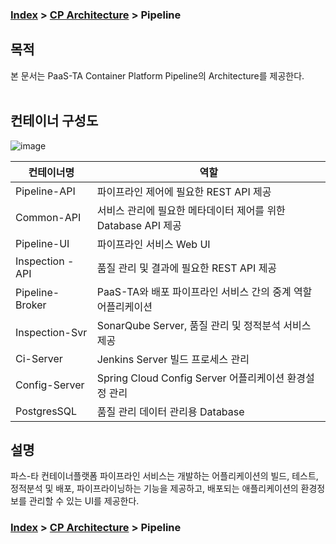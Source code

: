 ### [Index](https://github.com/PaaS-TA/Guide/blob/master/README.md) > [CP Architecture](../README.md) > Pipeline

## 목적
본 문서는 PaaS-TA Container Platform Pipeline의 Architecture를 제공한다.
<br><br>

## 컨테이너 구성도
![image](https://user-images.githubusercontent.com/80228983/146350860-3722c081-7338-438d-b7ec-1fdac09160c4.png)



| 컨테이너명  | 역할 |
|-------|-----|
| Pipeline-API | 파이프라인 제어에 필요한 REST API 제공 |
| Common-API | 서비스 관리에 필요한 메타데이터 제어를 위한 Database API 제공 |
| Pipeline-UI | 파이프라인 서비스 Web UI |
| Inspection -API | 품질 관리 및 결과에 필요한 REST API 제공 |
| Pipeline-Broker | PaaS-TA와 배포 파이프라인 서비스 간의 중계 역할 어플리케이션 |
| Inspection-Svr | SonarQube Server, 품질 관리 및 정적분석 서비스 제공 |
| Ci-Server | Jenkins Server 빌드 프로세스 관리 |
| Config-Server | Spring Cloud Config Server 어플리케이션 환경설정 관리 |
| PostgresSQL | 품질 관리 데이터 관리용 Database |



## 설명
파스-타 컨테이너플랫폼 파이프라인 서비스는 개발하는 어플리케이션의 빌드, 테스트, 정적분석 및 배포, 파이프라이닝하는 기능을 제공하고, 배포되는 애플리케이션의 환경정보를 관리할 수 있는 UI를 제공한다.   


### [Index](https://github.com/PaaS-TA/Guide/blob/master/README.md) > [CP Architecture](../README.md) > Pipeline
